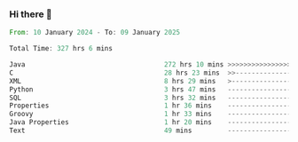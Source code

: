### Hi there 👋

<!--
**luoxuanzao/luoxuanzao** is a ✨ _special_ ✨ repository because its `README.md` (this file) appears on your GitHub profile.

Here are some ideas to get you started:

- 🔭 I’m currently working on ...
- 🌱 I’m currently learning ...
- 👯 I’m looking to collaborate on ...
- 🤔 I’m looking for help with ...
- 💬 Ask me about ...
- 📫 How to reach me: ...
- 😄 Pronouns: ...
- ⚡ Fun fact: ...
-->

<!--START_SECTION:waka-->

```rust
From: 10 January 2024 - To: 09 January 2025

Total Time: 327 hrs 6 mins

Java                                   272 hrs 10 mins >>>>>>>>>>>>>>>>>>>>>----   83.18 %
C                                      28 hrs 23 mins  >>-----------------------   08.68 %
XML                                    8 hrs 29 mins   >------------------------   02.60 %
Python                                 3 hrs 47 mins   -------------------------   01.16 %
SQL                                    3 hrs 32 mins   -------------------------   01.08 %
Properties                             1 hr 36 mins    -------------------------   00.49 %
Groovy                                 1 hr 33 mins    -------------------------   00.48 %
Java Properties                        1 hr 20 mins    -------------------------   00.41 %
Text                                   49 mins         -------------------------   00.25 %
```

<!--END_SECTION:waka-->